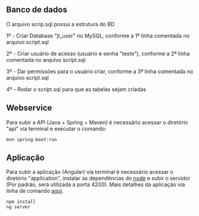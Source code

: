 ## Banco de dados
O arquivo scrip.sql possui a estrutura do BD

1º - Criar Database "jt_user" no MySQL, conforme a 1ª linha comentada no arquivo script.sql

2º - Criar usuário de acesso (usuário e senha "teste"), conforme a 2ª linha comentada no arquivo script.sql

3º - Dar permissões para o usuário criar, conforme a 3ª linha comentada no arquivo script.sql

4º - Rodar o script.sql para que as tabelas sejam criadas

## Webservice
Para subir a API (Java + Spring + Maven) é necessário acessar o diretório "api" via terminal e executar o comando:
```
mvn spring-boot:run
```

## Aplicação
Para subir a aplicação (Angular) via terminal é necessário acessar o diretório "application", instalar as dependências do [node](https://nodejs.org/en/) e subir o servidor (Por padrão, será utilizada a porta 4200).
Mais detalhes da aplicação via linha de comando [aqui](https://github.com/deniscpaula/super-pet/blob/master/Aplicacao/README.md).
```
npm install
ng server
```
